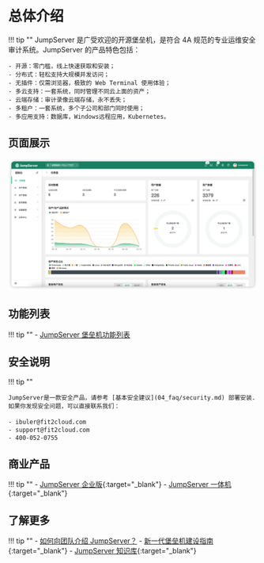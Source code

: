 # 总体介绍
!!! tip ""
    JumpServer 是广受欢迎的开源堡垒机，是符合 4A 规范的专业运维安全审计系统。JumpServer 的产品特色包括：

    - 开源：零门槛，线上快速获取和安装；
    - 分布式：轻松支持大规模并发访问；
    - 无插件：仅需浏览器，极致的 Web Terminal 使用体验；
    - 多云支持：一套系统，同时管理不同云上面的资产；
    - 云端存储：审计录像云端存储，永不丢失；
    - 多租户：一套系统，多个子公司和部门同时使用；
    - 多应用支持：数据库，Windows远程应用，Kubernetes。

## 页面展示

![!界面展示](img/dashboard.png)

## 功能列表
!!! tip ""
    - [JumpServer 堡垒机功能列表](https://www.jumpserver.org/features.html)

## 安全说明
!!! tip ""

    JumpServer是一款安全产品，请参考 [基本安全建议](04_faq/security.md) 部署安装.  
    如果你发现安全问题，可以直接联系我们：

    - ibuler@fit2cloud.com
    - support@fit2cloud.com
    - 400-052-0755

## 商业产品
!!! tip ""
    - [JumpServer 企业版](https://jumpserver.org/enterprise.html){:target="_blank"}
    - [JumpServer 一体机](https://jumpserver.org/hardware.html){:target="_blank"}

## 了解更多
!!! tip ""
    - [如何向团队介绍 JumpServer？](https://www.jumpserver.org/documents/introduce-jumpserver_202301.pdf)
    - [新一代堡垒机建设指南](https://jinshuju.net/f/E0qAl8){:target="_blank"}
    - [JumpServer 知识库](https://kb.fit2cloud.com/categories/jumpserver){:target="_blank"}